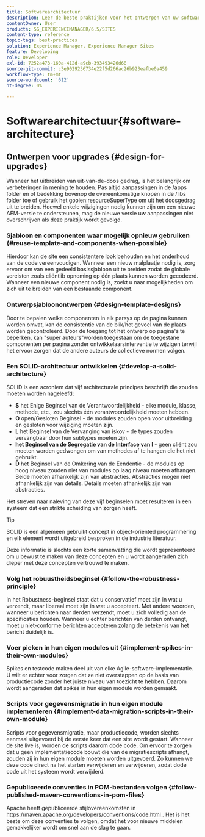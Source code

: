 ```yaml
---
title: Softwarearchitectuur
description: Leer de beste praktijken voor het ontwerpen van uw software voor Adobe Experience Manager.
contentOwner: User
products: SG_EXPERIENCEMANAGER/6.5/SITES
content-type: reference
topic-tags: best-practices
solution: Experience Manager, Experience Manager Sites
feature: Developing
role: Developer
exl-id: 7252a473-160a-412d-a9cb-393493426d68
source-git-commit: c3e9029236734e22f5d266ac26b923eafbe0a459
workflow-type: tm+mt
source-wordcount: '612'
ht-degree: 0%

---
```


# Softwarearchitectuur{#software-architecture}

## Ontwerpen voor upgrades {#design-for-upgrades}

Wanneer het uitbreiden van uit-van-de-doos gedrag, is het belangrijk om verbeteringen in mening te houden. Pas altijd aanpassingen in de /apps folder en of bedekking bovenop de overeenkomstige knopen in de /libs folder toe of gebruik het gooien:resourceSuperType om uit het doosgedrag uit te breiden. Hoewel enkele wijzigingen nodig kunnen zijn om een nieuwe AEM-versie te ondersteunen, mag de nieuwe versie uw aanpassingen niet overschrijven als deze praktijk wordt gevolgd.

### Sjabloon en componenten waar mogelijk opnieuw gebruiken {#reuse-template-and-components-when-possible}

Hierdoor kan de site een consistentere look behouden en het onderhoud van de code vereenvoudigen. Wanneer een nieuw malplaatje nodig is, zorg ervoor om van een gedeeld basissjabloon uit te breiden zodat de globale vereisten zoals cliëntlib opneming op één plaats kunnen worden gecodeerd. Wanneer een nieuwe component nodig is, zoekt u naar mogelijkheden om zich uit te breiden van een bestaande component.

### Ontwerpsjabloonontwerpen {#design-template-designs}

Door te bepalen welke componenten in elk parsys op de pagina kunnen worden omvat, kan de consistentie van de blik/het gevoel van de plaats worden gecontroleerd. Door de toegang tot het ontwerp op pagina&#39;s te beperken, kan &quot;super auteurs&quot;worden toegestaan om de toegestane componenten per pagina zonder ontwikkelaarsinterventie te wijzigen terwijl het ervoor zorgen dat de andere auteurs de collectieve normen volgen.

### Een SOLID-architectuur ontwikkelen {#develop-a-solid-architecture}

SOLID is een acroniem dat vijf architecturale principes beschrijft die zouden moeten worden nageleefd:

* **S** het Enige Beginsel van de Verantwoordelijkheid - elke module, klasse, methode, etc., zou slechts één verantwoordelijkheid moeten hebben.
* **O** open/Gesloten Beginsel - de modules zouden open voor uitbreiding en gesloten voor wijziging moeten zijn.
* **L** het Beginsel van de Vervanging van iskov - de types zouden vervangbaar door hun subtypes moeten zijn.
* **het Beginsel van de Segregatie van de Interface van I** - geen cliënt zou moeten worden gedwongen om van methodes af te hangen die het niet gebruikt.
* **D** het Beginsel van de Omkering van de Eendentie - de modules op hoog niveau zouden niet van modules op laag niveau moeten afhangen. Beide moeten afhankelijk zijn van abstracties. Abstracties mogen niet afhankelijk zijn van details. Details moeten afhankelijk zijn van abstracties.

Het streven naar naleving van deze vijf beginselen moet resulteren in een systeem dat een strikte scheiding van zorgen heeft.

>[!TIP]
>
>SOLID is een algemeen gebruikt concept in object-oriented programmering en elk element wordt uitgebreid besproken in de industrie literatuur.
>
>Deze informatie is slechts een korte samenvatting die wordt gepresenteerd om u bewust te maken van deze concepten en u wordt aangeraden zich dieper met deze concepten vertrouwd te maken.

### Volg het robuustheidsbeginsel {#follow-the-robustness-principle}

In het Robustness-beginsel staat dat u conservatief moet zijn in wat u verzendt, maar liberaal moet zijn in wat u accepteert. Met andere woorden, wanneer u berichten naar derden verzendt, moet u zich volledig aan de specificaties houden. Wanneer u echter berichten van derden ontvangt, moet u niet-conforme berichten accepteren zolang de betekenis van het bericht duidelijk is.

### Voer pieken in hun eigen modules uit {#implement-spikes-in-their-own-modules}

Spikes en testcode maken deel uit van elke Agile-software-implementatie. U wilt er echter voor zorgen dat ze niet overstappen op de basis van productiecode zonder het juiste niveau van toezicht te hebben. Daarom wordt aangeraden dat spikes in hun eigen module worden gemaakt.

### Scripts voor gegevensmigratie in hun eigen module implementeren {#implement-data-migration-scripts-in-their-own-module}

Scripts voor gegevensmigratie, maar productiecode, worden slechts eenmaal uitgevoerd bij de eerste keer dat een site wordt gestart. Wanneer de site live is, worden de scripts daarom dode code. Om ervoor te zorgen dat u geen implementatiecode bouwt die van de migratiescripts afhangt, zouden zij in hun eigen module moeten worden uitgevoerd. Zo kunnen we deze code direct na het starten verwijderen en verwijderen, zodat dode code uit het systeem wordt verwijderd.

### Gepubliceerde conventies in POM-bestanden volgen {#follow-published-maven-conventions-in-pom-files}

Apache heeft gepubliceerde stijlovereenkomsten in [ https://maven.apache.org/developers/conventions/code.html ](https://maven.apache.org/developers/conventions/code.html). Het is het beste om deze conventies te volgen, omdat het voor nieuwe middelen gemakkelijker wordt om snel aan de slag te gaan.
